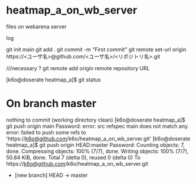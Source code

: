 # heatmap_a_on_wb_server
files on webarena server

log 

git init  main
git add .
git commit -m "First commit"
git remote set-url origin https://<ユーザ名>@github.com/<ユーザ名>/<リポジトリ名>.git

///necessary ? 
git remote add origin remote repository URL

[k6o@doserate heatmap_a]$ git status
# On branch master
nothing to commit (working directory clean)
[k6o@doserate heatmap_a]$ git push origin main
Password: 
error: src refspec main does not match any.
error: failed to push some refs to 'https://k6o@github.com/k6o/heatmap_a_on_wb_server.git'
[k6o@doserate heatmap_a]$ git push origin HEAD:master
Password: 
Counting objects: 7, done.
Compressing objects: 100% (7/7), done.
Writing objects: 100% (7/7), 50.84 KiB, done.
Total 7 (delta 0), reused 0 (delta 0)
To https://k6o@github.com/k6o/heatmap_a_on_wb_server.git
 * [new branch]      HEAD -> master
 
 
 
